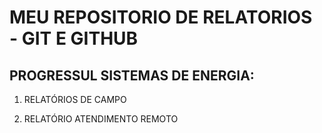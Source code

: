 # MEU REPOSITORIO DE RELATORIOS - GIT E GITHUB

## PROGRESSUL SISTEMAS DE ENERGIA:

1. RELATÓRIOS DE CAMPO

2. RELATÓRIO ATENDIMENTO REMOTO